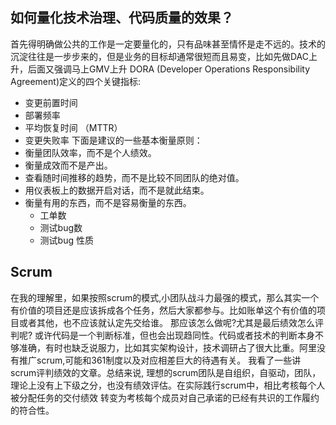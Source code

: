 ## 如何量化技术治理、代码质量的效果？
首先得明确做公共的工作是一定要量化的，只有品味甚至情怀是走不远的。技术的沉淀往往是一步步来的，但是业务的目标却通常很短而且易变，比如先做DAC上升，后面又强调马上GMV上升
DORA (Developer Operations Responsibility Agreement)定义的四个关键指标:
- 变更前置时间
- 部署频率
- 平均恢复时间 （MTTR） 
- 变更失败率
下面是建议的一些基本衡量原则：
- 衡量团队效率，而不是个人绩效。
- 衡量成效而不是产出。
- 查看随时间推移的趋势，而不是比较不同团队的绝对值。
- 用仪表板上的数据开启对话，而不是就此结束。
- 衡量有用的东西，而不是容易衡量的东西。
	- 工单数
	- 测试bug数
	- 测试bug 性质
## Scrum
在我的理解里，如果按照scrum的模式,小团队战斗力最强的模式，那么其实一个有价值的项目还是应该拆成各个任务，然后大家都参与。比如账单这个有价值的项目或者其他，也不应该就认定先交给谁。
那应该怎么做呢?尤其是最后绩效怎么评判呢?
或许代码是一个判断标准，但也会出现趋同性。代码或者技术的判断本身不够准确，有时也缺乏说服力，比如其实架构设计，技术调研占了很大比重。阿里没有推广scrum,可能和361制度以及对应相差巨大的待遇有关。
我看了一些讲scrum评判绩效的文章。总结来说, 理想的scrum团队是自组织，自驱动，团队，理论上没有上下级之分，也没有绩效评估。在实际践行scrum中，相比考核每个人被分配任务的交付绩效 转变为考核每个成员对自己承诺的已经有共识的工作履约的符合性。




